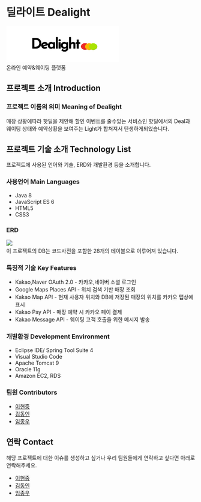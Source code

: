 # 딜라이트 Dealight
<div>
<img width="300" src="https://raw.githubusercontent.com/Dealight-JDH/Dealight/main/dealight_project/src/main/webapp/resources/icon/logo_ver4.png">
</div>
온라인 예약&웨이팅 플랫폼


## 프로젝트 소개 Introduction

### 프로젝트 이름의 의미 Meaning of Dealight
매장 상황에따라 핫딜을 제안해 할인 이벤트를 줄수있는 서비스인 핫딜에서의 Deal과 웨이팅 상태와 예약상황을 보여주는 Light가 합쳐져서 탄생하게되었습니다.


## 프로젝트 기술 소개 Technology List
프로젝트에 사용된 언어와 기술, ERD와 개발환경 등을 소개합니다.

### 사용언어 Main Languages
- Java 8
- JavaScript ES 6
- HTML5
- CSS3

### ERD
<div>
<img width="500" src="https://user-images.githubusercontent.com/59944236/105135497-789dcf80-5b33-11eb-8e21-09cada5d742d.jpg">
</div>
이 프로젝트의 DB는 코드사전을 포함한 28개의 테이블으로 이루어져 있습니다.

### 특징적 기술 Key Features
* Kakao,Naver OAuth 2.0 - 카카오,네이버 소셜 로그인  
* Google Maps Places API - 위치 검색 기반 매장 조회  
* Kakao Map API - 현재 사용자 위치와 DB에 저장된 매장의 위치를 카카오 맵상에 표시  
* Kakao Pay API - 매장 예약 시 카카오 페이 결제  
* Kakao Message API - 웨이팅 고객 호출을 위한 메시지 발송  

### 개발환경 Development Environment
* Eclipse IDE/ Spring Tool Suite 4
* Visual Studio Code
* Apache Tomcat 9
* Oracle 11g
* Amazon EC2, RDS


### 팀원 Contributors
* [이현중](https://github.com/june-oss)
* [김동인](https://github.com/eastperson)
* [임종우](https://github.com/jongwoolim) 

## 연락 Contact
해당 프로젝트에 대한 이슈를 생성하고 싶거나 우리 팀원들에게 연락하고 싶다면 아래로 연락해주세요.
* [이현중](https://github.com/june-oss)
* [김동인](https://github.com/eastperson)
* [임종우](https://github.com/jongwoolim) 

